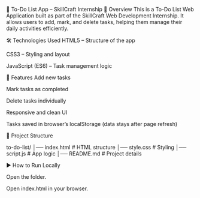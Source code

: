📝 To-Do List App – SkillCraft Internship
📌 Overview
This is a To-Do List Web Application built as part of the SkillCraft Web Development Internship.
It allows users to add, mark, and delete tasks, helping them manage their daily activities efficiently.

🛠 Technologies Used
HTML5 – Structure of the app

CSS3 – Styling and layout

JavaScript (ES6) – Task management logic

🚀 Features
Add new tasks

Mark tasks as completed

Delete tasks individually

Responsive and clean UI

Tasks saved in browser’s localStorage (data stays after page refresh)

📂 Project Structure

to-do-list/
│── index.html    # HTML structure
│── style.css     # Styling
│── script.js     # App logic
│── README.md     # Project details


▶️ How to Run Locally

Open the folder.

Open index.html in your browser.


